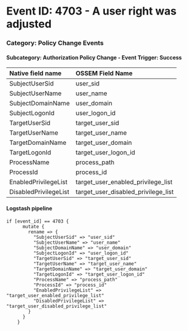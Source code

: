 # Event ID: 4703 - A user right was adjusted
### Category: Policy Change Events
#### Subcategory: Authorization Policy Change - Event Trigger: Success

|Native field name            |OSSEM Field Name                     |
|:----------------------------|:------------------------------------|
| SubjectUserSid              | user_sid                            |
| SubjectUserName             | user_name                           |
| SubjectDomainName           | user_domain                         |
| SubjectLogonId              | user_logon_id                       |
| TargetUserSid               | target_user_sid                     |
| TargetUserName              | target_user_name                    |
| TargetDomainName            | target_user_domain                  | 
| TargetLogonId               | target_user_logon_id                |
| ProcessName                 | process_path                        |
| ProcessId                   | process_id                          |
| EnabledPrivilegeList        | target_user_enabled_privilege_list  |
| DisabledPrivilegeList       | target_user_disabled_privilege_list |

#### Logstash pipeline

```
if [event_id] == 4703 {
      mutate {
        rename => {
          "SubjectUserSid" => "user_sid"
          "SubjectUserName" => "user_name"
          "SubjectDomainName" => "user_domain"
          "SubjectLogonId" => "user_logon_id"
          "TargetUserSid" => "target_user_sid"
          "TargetUserName" => "target_user_name"
          "TargetDomainName" => "target_user_domain"
          "TargetLogonId" => "target_user_logon_id"
          "ProcessName" => "process_path"
          "ProcessId" => "process_id"
          "EnabledPrivilegeList" => "target_user_enabled_privilege_list"
          "DisabledPrivilegeList" => "target_user_disabled_privilege_list"
        }
      }
    }
```